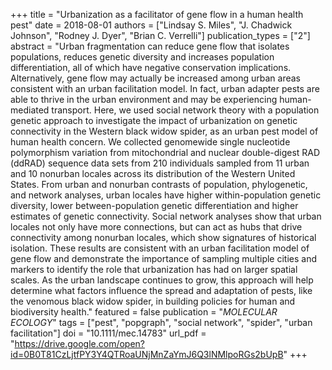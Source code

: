 +++
title = "Urbanization as a facilitator of gene flow in a human health pest"
date = 2018-08-01
authors = ["Lindsay S. Miles", "J. Chadwick Johnson", "Rodney J. Dyer", "Brian C. Verrelli"]
publication_types = ["2"]
abstract = "Urban fragmentation can reduce gene flow that isolates populations, reduces genetic diversity and increases population differentiation, all of which have negative conservation implications. Alternatively, gene flow may actually be increased among urban areas consistent with an urban facilitation model. In fact, urban adapter pests are able to thrive in the urban environment and may be experiencing human-mediated transport. Here, we used social network theory with a population genetic approach to investigate the impact of urbanization on genetic connectivity in the Western black widow spider, as an urban pest model of human health concern. We collected genomewide single nucleotide polymorphism variation from mitochondrial and nuclear double-digest RAD (ddRAD) sequence data sets from 210 individuals sampled from 11 urban and 10 nonurban locales across its distribution of the Western United States. From urban and nonurban contrasts of population, phylogenetic, and network analyses, urban locales have higher within-population genetic diversity, lower between-population genetic differentiation and higher estimates of genetic connectivity. Social network analyses show that urban locales not only have more connections, but can act as hubs that drive connectivity among nonurban locales, which show signatures of historical isolation. These results are consistent with an urban facilitation model of gene flow and demonstrate the importance of sampling multiple cities and markers to identify the role that urbanization has had on larger spatial scales. As the urban landscape continues to grow, this approach will help determine what factors influence the spread and adaptation of pests, like the venomous black widow spider, in building policies for human and biodiversity health."
featured = false
publication = "*MOLECULAR ECOLOGY*"
tags = ["pest", "popgraph", "social network", "spider", "urban facilitation"]
doi = "10.1111/mec.14783"
url_pdf = "https://drive.google.com/open?id=0B0T81CzLjtfPY3Y4QTRoaUNjMnZaYmJ6Q3lNMlpoRGs2bUpB"
+++
